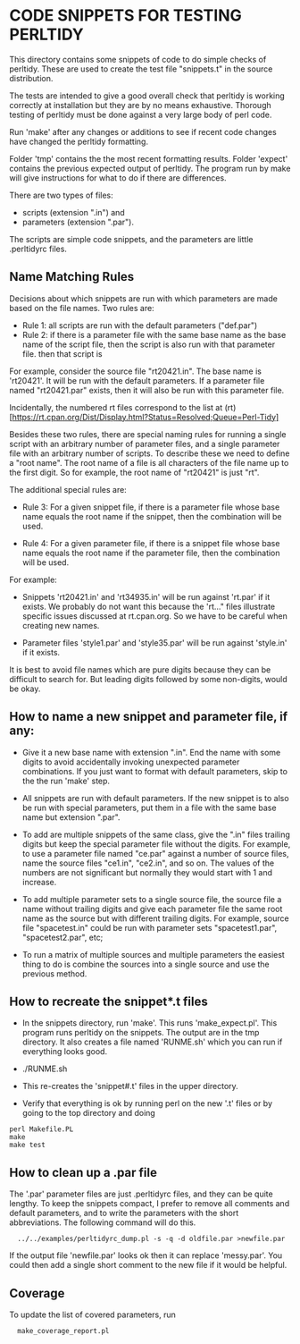 # CODE SNIPPETS FOR TESTING PERLTIDY 

This directory contains some snippets of code to do simple checks of perltidy.
These are used to create the test file "snippets.t" in the source distribution.

The tests are intended to give a good overall check that perltidy is working
correctly at installation but they are by no means exhaustive. Thorough testing
of perltidy must be done against a very large body of perl code.

Run 'make' after any changes or additions to see if recent code changes have changed the perltidy formatting.

Folder 'tmp' contains the the most recent formatting results.
Folder 'expect' contains the previous expected output of perltidy.
The program run by make will give instructions for what to do if there are differences.

There are two types of files:
 - scripts (extension ".in") and 
 - parameters (extension ".par"). 

The scripts are simple code snippets, and the parameters are 
little .perltidyrc files.

## Name Matching Rules

Decisions about which snippets are run with which parameters are made based
on the file names.  Two rules are:

 - Rule 1: all scripts are run with the default parameters ("def.par")
 - Rule 2: if there is a parameter file with the same base name as the base name of the script file, then the script is also run with that parameter file. 
then that script is 

For example, consider the source file "rt20421.in".  The base name is 'rt20421'.
It will be run with the default parameters.  If a parameter file named "rt20421.par" 
exists, then it will also be run with this parameter file.

Incidentally, the numbered rt files correspond to the list at
(rt)[https://rt.cpan.org/Dist/Display.html?Status=Resolved;Queue=Perl-Tidy]

Besides these two rules, there are special naming rules for running a single
script with an arbitrary number of parameter files, and a single parameter file
with an arbitrary number of scripts.  To describe these we need to define
a "root name". The root name of a file is all characters of the file name
up to the first digit.  So for example, the root name of "rt20421" is just "rt".

The additional special rules are:

- Rule 3: For a given snippet file, if there is a parameter file whose base
  name equals the root name if the snippet, then the combination will be used.

- Rule 4: For a given parameter file, if there is a snippet file whose base
  name equals the root name if the parameter file, then the combination will be
used.

For example:

- Snippets 'rt20421.in' and 'rt34935.in' will be run against 'rt.par' if it
  exists. We probably do not want this because the 'rt..." files illustrate
specific issues discussed at rt.cpan.org. So we have to be careful when
creating new names.

- Parameter files 'style1.par' and 'style35.par' will be run against 'style.in' if it exists.

It is best to avoid file names which are pure digits because they can be difficult to search for. But leading digits followed by some non-digits, would be okay.

## How to name a new snippet and parameter file, if any:

- Give it a new base name with extension ".in".  End the name with some digits
  to avoid accidentally invoking unexpected parameter combinations. If you just
want to format with default parameters, skip to the the run 'make' step.

- All snippets are run with default parameters. If the new snippet is to also
  be run with special parameters, put them in a file with the same base name
but extension ".par". 

- To add are multiple snippets of the same class, give the ".in" files trailing
  digits but keep the special parameter file without the digits. For example,
to use a parameter file named "ce.par" against a number of source files, name
the source files "ce1.in", "ce2.in", and so on.  The values of the numbers are
not significant but normally they would start with 1 and increase.

- To add multiple parameter sets to a single source file, the source file a
  name without trailing digits and give each parameter file the same root name
as the source but with different trailing digits.  For example, source file
"spacetest.in" could be run with parameter sets "spacetest1.par",
"spacetest2.par", etc;

- To run a matrix of multiple sources and multiple parameters the easiest thing
  to do is combine the sources into a single source and use the previous
method. 

## How to recreate the snippet\*.t files

- In the snippets directory, run 'make'. This runs 'make\_expect.pl'.  This
program runs perltidy on the snippets. The output are in the tmp directory.
It also creates a file named 'RUNME.sh' which you can run 
if everything looks good. 

- ./RUNME.sh

- This re-creates the 'snippet#.t' files in the upper directory.
- Verify that everything is ok by running perl on the new '.t' files or by
going to the top directory and doing 

```
perl Makefile.PL
make
make test
```

## How to clean up a .par file

The '.par' parameter files are just .perltidyrc files, and they can be quite
lengthy.  To keep the snippets compact, I prefer to remove all comments and
default parameters, and to write the parameters with the short abbreviations.
The following command will do this.

```
  ../../examples/perltidyrc_dump.pl -s -q -d oldfile.par >newfile.par
```

If the output file 'newfile.par' looks ok then it can replace 'messy.par'.  You
could then add a single short comment to the new file if it would be helpful.

## Coverage

To update the list of covered parameters, run

```
  make_coverage_report.pl
```
